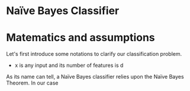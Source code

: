 # Naïve Bayes Classifier

# Matematics and assumptions 

Let's first introduce some notations to clarify our classification problem. 

- x is any input and its number of features is d 

As its name can tell, a Naïve Bayes classifier relies upon the Naïve Bayes Theorem. In our case 
